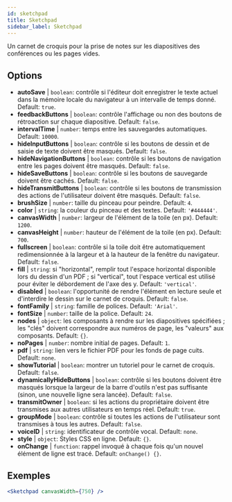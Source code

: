 ```yaml
---
id: sketchpad 
title: Sketchpad
sidebar_label: Sketchpad
---
```


Un carnet de croquis pour la prise de notes sur les diapositives des conférences ou les pages vides.

## Options

* __autoSave__ | `boolean`: contrôle si l'éditeur doit enregistrer le texte actuel dans la mémoire locale du navigateur à un intervalle de temps donné. Default: `true`.
* __feedbackButtons__ | `boolean`: contrôle l'affichage ou non des boutons de rétroaction sur chaque diapositive. Default: `false`.
* __intervalTime__ | `number`: temps entre les sauvegardes automatiques. Default: `10000`.
* __hideInputButtons__ | `boolean`: contrôle si les boutons de dessin et de saisie de texte doivent être masqués. Default: `false`.
* __hideNavigationButtons__ | `boolean`: contrôle si les boutons de navigation entre les pages doivent être masqués. Default: `false`.
* __hideSaveButtons__ | `boolean`: contrôle si les boutons de sauvegarde doivent être cachés. Default: `false`.
* __hideTransmitButtons__ | `boolean`: contrôle si les boutons de transmission des actions de l'utilisateur doivent être masqués. Default: `false`.
* __brushSize__ | `number`: taille du pinceau pour peindre. Default: `4`.
* __color__ | `string`: la couleur du pinceau et des textes. Default: `'#444444'`.
* __canvasWidth__ | `number`: largeur de l'élément de la toile (en px). Default: `1200`.
* __canvasHeight__ | `number`: hauteur de l'élément de la toile (en px). Default: `700`.
* __fullscreen__ | `boolean`: contrôle si la toile doit être automatiquement redimensionnée à la largeur et à la hauteur de la fenêtre du navigateur. Default: `false`.
* __fill__ | `string`: si "horizontal", remplir tout l'espace horizontal disponible lors du dessin d'un PDF ; si "vertical", tout l'espace vertical est utilisé pour éviter le débordement de l'axe des y. Default: `'vertical'`.
* __disabled__ | `boolean`: l'opportunité de rendre l'élément en lecture seule et d'interdire le dessin sur le carnet de croquis. Default: `false`.
* __fontFamily__ | `string`: famille de polices. Default: `'Arial'`.
* __fontSize__ | `number`: taille de la police. Default: `24`.
* __nodes__ | `object`: les composants à rendre sur les diapositives spécifiées ; les "clés" doivent correspondre aux numéros de page, les "valeurs" aux composants. Default: `{}`.
* __noPages__ | `number`: nombre initial de pages. Default: `1`.
* __pdf__ | `string`: lien vers le fichier PDF pour les fonds de page cuits. Default: `none`.
* __showTutorial__ | `boolean`: montrer un tutoriel pour le carnet de croquis. Default: `false`.
* __dynamicallyHideButtons__ | `boolean`: contrôle si les boutons doivent être masqués lorsque la largeur de la barre d'outils n'est pas suffisante (sinon, une nouvelle ligne sera lancée). Default: `false`.
* __transmitOwner__ | `boolean`: si les actions du propriétaire doivent être transmises aux autres utilisateurs en temps réel. Default: `true`.
* __groupMode__ | `boolean`: contrôle si toutes les actions de l'utilisateur sont transmises à tous les autres. Default: `false`.
* __voiceID__ | `string`: identificateur de contrôle vocal. Default: `none`.
* __style__ | `object`: Styles CSS en ligne. Default: `{}`.
* __onChange__ | `function`: rappel invoqué à chaque fois qu'un nouvel élément de ligne est tracé. Default: `onChange() {}`.


## Exemples

```jsx live
<Sketchpad canvasWidth={750} />
```

